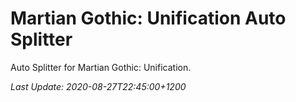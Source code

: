 # Martian Gothic: Unification Auto Splitter

Auto Splitter for Martian Gothic: Unification.

*Last Update: 2020-08-27T22:45:00+1200*
